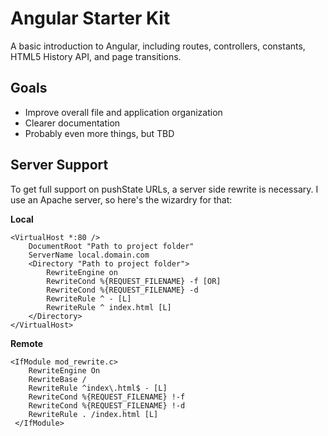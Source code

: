 # Angular Starter Kit

A basic introduction to Angular, including routes, controllers, constants, HTML5 History API, and page transitions.

## Goals

- Improve overall file and application organization
- Clearer documentation
- Probably even more things, but TBD

## Server Support

To get full support on pushState URLs, a server side rewrite is necessary. I use an Apache server, so here's the wizardry for that:

**Local**

~~~~
<VirtualHost *:80 />
    DocumentRoot "Path to project folder"
    ServerName local.domain.com
    <Directory "Path to project folder">
        RewriteEngine on
        RewriteCond %{REQUEST_FILENAME} -f [OR]
        RewriteCond %{REQUEST_FILENAME} -d
        RewriteRule ^ - [L]
        RewriteRule ^ index.html [L]
    </Directory>
</VirtualHost>
~~~~

**Remote**

~~~~
<IfModule mod_rewrite.c>
    RewriteEngine On
    RewriteBase /
    RewriteRule ^index\.html$ - [L]
    RewriteCond %{REQUEST_FILENAME} !-f
    RewriteCond %{REQUEST_FILENAME} !-d
    RewriteRule . /index.html [L]
 </IfModule>
~~~~
